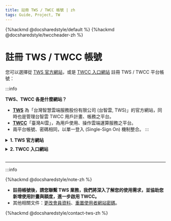 ```yaml
---
title: 註冊 TWS / TWCC 帳號 | zh
tags: Guide, Project, TW
---
```


{%hackmd @docsharedstyle/default %}
{%hackmd @docsharedstyle/twccheader-zh %}

# 註冊 TWS / TWCC 帳號

您可以選擇從 [TWS 官方網站](https://tws.twcc.ai/)，或是 [TWCC 入口網站](https://www.twcc.ai/) 註冊 TWS / TWCC 平台帳號：

:::info

<i class="fa fa-question-circle-o" aria-hidden="true"></i> **TWS、TWCC 各是什麼網站？**
- [<ins>**TWS**</ins>](https://tws.twcc.ai/tws_service/index.php?lang_type=zh_tw) 為「台灣智慧雲端服務股份有限公司 (台智雲, TWS)」的官方網站，同時也是管理台智雲 TWCC 用戶計畫、帳務之平台。
- [<ins>**TWCC**</ins>](https://www.twcc.ai/)「臺灣AI雲」，為用戶使用、操作雲端運算服務之平台。
- 兩平台帳號、密碼相同，以單一登入 (Single-Sign On) 機制整合。
:::

<details class="docspoiler">
<summary><b>1. TWS 官方網站</b></summary>


### Step 1. 開始註冊

至 [<ins>TWS 官方網站</ins>](https://tws.twcc.ai/)，點選右上角 「**註冊**」

![](https://cos.twcc.ai/SYS-MANUAL/uploads/upload_ff1653452dc8604739e8b06bb17ce761.png)




### Step 2. 閱讀個資及權利義務聲明

閱讀個資及權利義務聲明，下拉頁面，點選「**我同意**」

![](https://cos.twcc.ai/SYS-MANUAL/uploads/upload_359a4e9fe18246b695980c71bc009deb.png)



### Step 3. 填寫會員基本資料

- 設定帳號密碼、填寫基本資料

![](https://cos.twcc.ai/SYS-MANUAL/uploads/upload_e924909a5d7ca02387233ca224ff92e7.png)



- 設定主機帳號密碼

![](https://cos.twcc.ai/SYS-MANUAL/uploads/upload_c138be3c7a047acdab56dadf2400e861.png)



### Step 4. E-mail、手機號碼認證

收取 e-mail 認證信箱、收取簡訊認證手機號碼，即完成註冊！

</details>

<!-- Space -->

<div style="height:8px"></div>

<details class="docspoiler">
<summary><b>2. TWCC 入口網站</b></summary>

### Step 1. 開始註冊

至 [TWCC](https://www.twcc.ai/)，點選右上角 「**註冊**」

![](https://cos.twcc.ai/SYS-MANUAL/uploads/upload_8bdb3ed72fc801e541102e7289f3c31f.png)


### Step 2. 閱讀個資及權利義務聲明

頁面跳轉至 Service 會員服務系統，請閱讀個資及權利義務聲明，並下拉頁面，點選「**我同意**」

![](https://cos.twcc.ai/SYS-MANUAL/uploads/upload_924fa2b6d02f0971ce538bb3f908ee58.png)


### Step 3. 填寫會員基本資料

- 設定平台帳號密碼、填寫基本資料


![](https://cos.twcc.ai/SYS-MANUAL/uploads/upload_826df79367dbffa88ad98b836a7965d5.png)


- 設定主機帳號密碼

![](https://cos.twcc.ai/SYS-MANUAL/uploads/upload_e1a235413742407674b8d3ef9a5b0138.png)


### Step 4. E-mail、手機號碼認證

收取 e-mail 認證信箱、收取簡訊認證手機號碼，即完成註冊！


</details>

<br>

---

:::info

{%hackmd @docsharedstyle/note-zh %}

- **註冊帳號後，請您聯繫 TWS 業務，我們將深入了解您的使用需求，並協助您新增使用計畫與額度，進一步啟用 TWCC。**
- 其他相關文件：[<ins>更改會員資料</ins>](https://man.twcc.ai/@twsdocs/guide-service-update-your-info-zh)、[<ins>重置使用者網站密碼</ins>](https://man.twcc.ai/@twsdocs/guide-service-reset-portal-pwd-zh)。

</div>



{%hackmd @docsharedstyle/contact-tws-zh %}
